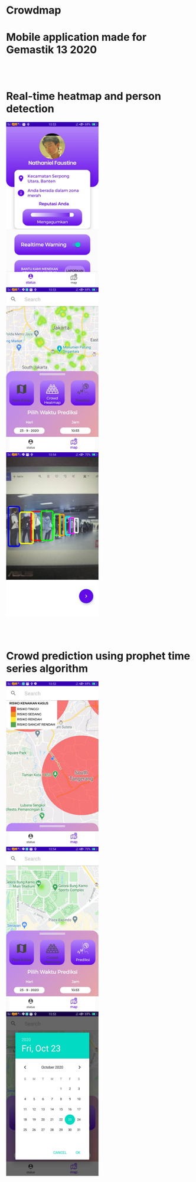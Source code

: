 # Crowdmap
# Mobile application made for Gemastik 13 2020
<br><br>

# Real-time heatmap and person detection
<div class="row">
  <div class="column">
    <img src="screenshots/homescreen.jpg" width = 250>
  </div>
  <div class="column">
    <img src = "screenshots/heatmap.jpg" width = 250>
  </div>
  <div class="column">
    <img src = "screenshots/deteksi.jpg" width = 250>
  </div>
</div>

<br><br>
# Crowd prediction using prophet time series algorithm
<div class="row">
  <div class="column">
    <img src="screenshots/risiko.jpg" width = 250>
  </div>
  <div class="column">
    <img src = "screenshots/prediksi.jpg" width = 250>
  </div>
  <div class="column">
    <img src = "screenshots/tanggal.jpg" width = 250>
  </div>
</div>
